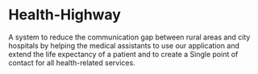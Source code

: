 # Health-Highway
A system to reduce the communication gap between rural areas and city hospitals by helping  the medical assistants to use our application and extend the life expectancy of a patient and to create a Single point of contact for all health-related services.
